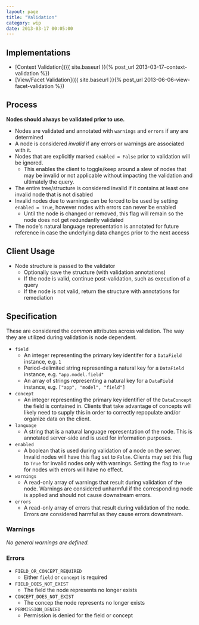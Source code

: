 ```yaml
---
layout: page
title: "Validation"
category: wip
date: 2013-03-17 00:05:00
---
```


## Implementations

- [Context Validation]({{ site.baseurl }}{% post_url 2013-03-17-context-validation %})
- [View/Facet Validation]({{ site.baseurl }}{% post_url 2013-06-06-view-facet-validation %})

## Process

**Nodes should always be validated prior to use.**

- Nodes are validated and annotated with `warnings` and `errors` if any are determined
- A node is considered _invalid_ if any errors or warnings are associated with it.
- Nodes that are explicitly marked `enabled = False` prior to validation will be ignored.
    - This enables the client to toggle/keep around a slew of nodes that may be invalid or not applicable without impacting the validation and ultimately the query.
- The entire tree/structure is considered invalid if it contains at least one invalid node that is not disabled
- Invalid nodes due to warnings can be forced to be used by setting `enabled = True`, however nodes with errors can never be enabled
    - Until the node is changed or removed, this flag will remain so the node does not get redundantly validated
- The node's natural language representation is annotated for future reference in case the underlying data changes prior to the next access

## Client Usage

- Node structure is passed to the validator
    - Optionally save the structure (with validation annotations)
    - If the node is valid, continue post-validation, such as execution of a query
    - If the node is not valid, return the structure with annotations for remediation

## Specification

These are considered the _common_ attributes across validation. The way they are utilized during validation is node dependent.

- `field`
    - An integer representing the primary key identifer for a `DataField` instance, e.g. `1`
    - Period-delimited string representing a natural key for a `DataField` instance, e.g. `"app.model.field"`
    - An array of strings representing a natural key for a `DataField` instance, e.g. `["app", "model", "field"]`
- `concept`
    - An integer representing the primary key identifier of the `DataConcept` the field is contained in. Clients that take advantage of concepts will likely need to supply this in order to correctly repopulate and/or organize data on the client.
- `language`
    - A string that is a natural language representation of the node. This is annotated server-side and is used for information purposes.
- `enabled`
    -  A boolean that is used during validation of a node on the server. Invalid nodes will have this flag set to `False`. Clients may set this flag to `True` for invalid nodes only with warnings. Setting the flag to `True` for nodes with errors will have no effect.
- `warnings`
    - A read-only array of warnings that result during validation of the node. Warnings are considered unharmful if the corresponding node is applied and should not cause downstream errors.
- `errors`
    - A read-only array of errors that result during validation of the node. Errors _are_ considered harmful as they cause errors downstream.

### Warnings

_No general warnings are defined._

### Errors

- `FIELD_OR_CONCEPT_REQUIRED`
    - Either `field` or `concept` is required
- `FIELD_DOES_NOT_EXIST`
    - The field the node represents no longer exists
- `CONCEPT_DOES_NOT_EXIST`
    - The concep the node represents no longer exists
- `PERMISSION_DENIED`
    - Permission is denied for the field or concept
